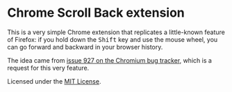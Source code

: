 # Chrome Scroll Back extension

This is a very simple Chrome extension that replicates a little-known feature of Firefox: if you hold down the <kbd>Shift</kbd> key and use the mouse wheel, you can go forward and backward in your browser history.

The idea came from [issue 927 on the Chromium bug tracker][issue 927], which is a request for this very feature.

[issue 927]: https://code.google.com/p/chromium/issues/detail?id=927#c18

Licensed under the [MIT License](LICENSE.txt).
